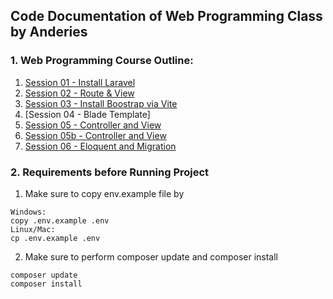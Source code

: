 ## Code Documentation of Web Programming Class by Anderies

### 1. Web Programming Course Outline:
1. [Session 01 - Install Laravel](https://laravel.com/docs/10.x)
2. [Session 02 - Route & View](https://github.com/Anderies/webprog-class-two/tree/master/coba-session-02)
3. [Session 03 - Install Boostrap via Vite](https://github.com/Anderies/webprog-class-two/tree/master/coba-session-03)
4. [Session 04 - Blade Template] 
5. [Session 05 - Controller and View](https://github.com/Anderies/webprog-class-two/tree/master/coba-session-05)
6. [Session 05b - Controller and View](https://github.com/Anderies/webprog-class-two/tree/master/coba-session-05b)
7. [Session 06 - Eloquent and Migration](https://github.com/Anderies/webprog-class-two/tree/master/coba-session-06)

### 2. Requirements before Running Project
1. Make sure to copy env.example file by
```
Windows:
copy .env.example .env
Linux/Mac:
cp .env.example .env
```

2. Make sure to perform composer update and composer install
```
composer update 
composer install
```

